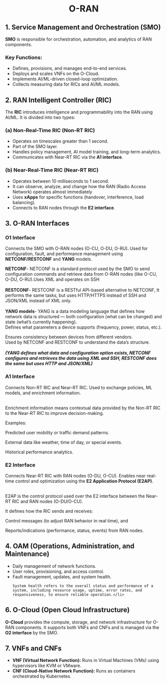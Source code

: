 
  <h1 align="center">O-RAN </h1>

  <h2>1. Service Management and Orchestration (SMO)</h2>
  <p><strong>SMO</strong>  is responsible for orchestration, automation, and analytics of RAN components.</p>

  <h3>Key Functions:</h3>
  <ul>
    <li> Defines, provisions, and manages end-to-end services.</li>
    <li> Deploys and scales VNFs on the O-Cloud.</li>
    <li> Implements AI/ML-driven closed-loop optimization.</li>
    <li>Collects measuring data for RICs and AI/ML models.</li>
  </ul>

  <h2>2. RAN Intelligent Controller (RIC)</h2>
  <p>The <strong>RIC</strong> introduces intelligence and programmability into the RAN using AI/ML. It is divided into two types:</p>

  <h3>(a) Non-Real-Time RIC (Non-RT RIC)</h3>
  <ul>
    <li>Operates on timescales greater than 1 second.</li>
    <li>Part of the SMO layer.</li>
    <li>Handles policy management, AI model training, and long-term analytics.</li>
    <li>Communicates with Near-RT RIC via the <strong>A1 interface</strong>.</li>
  </ul>

  <h3>(b) Near-Real-Time RIC (Near-RT RIC)</h3>
  <ul>
    <li>Operates between 10 milliseconds to 1 second.</li>
    <li>It can observe, analyze, and change how the RAN (Radio Access Network) operates almost immediately</li>
    <li>Uses <strong>xApps</strong> for specific functions (handover, interference, load balancing).</li>
    <li>Connects to RAN nodes through the <strong>E2 interface</strong>.</li>
  </ul>

  <h2>3. O-RAN Interfaces</h2>
  <h3>O1 Interface</h3>
  <p>Connects the SMO with O-RAN nodes (O-CU, O-DU, O-RU). Used for configuration, fault, and performance management using <strong>NETCONF/RESTCONF</strong> and <strong>YANG</strong> models.</p>
  <strong>NETCONF</strong>- NETCONF is a standard protocol used by the SMO to send configuration commands and retrieve data from O-RAN nodes (like O-CU, O-DU, O-RU).Uses XML and operates on SSH<br><br>
  <strong>RESTCONF</strong>- RESTCONF is a RESTful API-based alternative to NETCONF, It performs the same tasks, but uses HTTP/HTTPS instead of SSH and JSON/XML instead of XML only.
  <br><br>
  <strong>YANG models</strong>- YANG is a data modeling language that defines how network data is structured — both configuration (what can be changed) and state (what’s currently happening).<br>Defines what parameters a device supports (frequency, power, status, etc.).

Ensures consistency between devices from different vendors.<br> Used by NETCONF and RESTCONF to understand the data’s structure.
<br><br>
<i><b>(YANG defines what data and configuration option exists, NETCONF configures and retrieves the data using XML and SSH, RESTCONF does the same but uses HTTP and JSON/XML)</b></i>

  <h3>A1 Interface</h3>
  <p>Connects Non-RT RIC and Near-RT RIC. Used to exchange policies, ML models, and enrichment information.</p><br>
  Enrichment information means contextual data provided by the Non-RT RIC to the Near-RT RIC to improve decision-making.


Examples:

Predicted user mobility or traffic demand patterns.

External data like weather, time of day, or special events.

Historical performance analytics.

  <h3>E2 Interface</h3>
  <p>Connects Near-RT RIC with RAN nodes (O-DU, O-CU). Enables near real-time control and optimization using the <strong>E2 Application Protocol (E2AP)</strong>.</p><br>
  E2AP is the control protocol used over the E2 interface between the Near-RT RIC and RAN nodes (O-DU/O-CU).
  
  It defines how the RIC sends and receives:


Control messages (to adjust RAN behavior in real time), and

 Reports/indications (performance, status, events) from RAN nodes.

  <h2>4. OAM (Operations, Administration, and Maintenance)</h2>
  <ul>
    <li> Daily management of network functions.</li>
    <li>User roles, provisioning, and access control.</li>
    <li> Fault management, updates, and system health.
    
    System health refers to the overall status and performance of a system, including resource usage, uptime, error rates, and responsiveness, to ensure reliable operation.</li>
  </ul>


  <h2>6. O-Cloud (Open Cloud Infrastructure)</h2>
  <p><strong>O-Cloud</strong> provides the compute, storage, and network infrastructure for O-RAN components. It supports both VNFs and CNFs and is managed via the <strong>O2 interface</strong> by the SMO.</p>

  <h2>7. VNFs and CNFs</h2>
  <ul>
    <li><strong>VNF (Virtual Network Function):</strong> Runs in Virtual Machines (VMs) using hypervisors like KVM or VMware.</li>
    <li><strong>CNF (Cloud-Native Network Function):</strong> Runs as containers orchestrated by Kubernetes.</li>
  </ul>

  
 